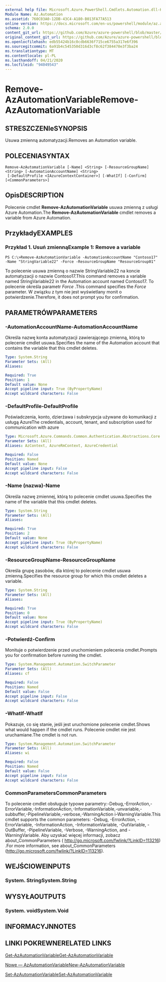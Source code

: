 ```yaml
---
external help file: Microsoft.Azure.PowerShell.Cmdlets.Automation.dll-Help.xml
Module Name: Az.Automation
ms.assetid: 760C03A0-12DB-43C4-A180-B013FA77A513
online version: https://docs.microsoft.com/en-us/powershell/module/az.automation/remove-azautomationvariable
schema: 2.0.0
content_git_url: https://github.com/Azure/azure-powershell/blob/master/src/Automation/Automation/help/Remove-AzAutomationVariable.md
original_content_git_url: https://github.com/Azure/azure-powershell/blob/master/src/Automation/Automation/help/Remove-AzAutomationVariable.md
ms.openlocfilehash: edb55424b16c0cdb6636f715ce6755a317e6f396
ms.sourcegitcommit: 6a91b4c545350d316d3cf8c62f384478e3f3ba24
ms.translationtype: MT
ms.contentlocale: pl-PL
ms.lasthandoff: 04/21/2020
ms.locfileid: "94049543"
---
```

# <span data-ttu-id="3baa3-101">Remove-AzAutomationVariable</span><span class="sxs-lookup"><span data-stu-id="3baa3-101">Remove-AzAutomationVariable</span></span>

## <span data-ttu-id="3baa3-102">STRESZCZENIe</span><span class="sxs-lookup"><span data-stu-id="3baa3-102">SYNOPSIS</span></span>
<span data-ttu-id="3baa3-103">Usuwa zmienną automatyzacji.</span><span class="sxs-lookup"><span data-stu-id="3baa3-103">Removes an Automation variable.</span></span>

## <span data-ttu-id="3baa3-104">POLECENIA</span><span class="sxs-lookup"><span data-stu-id="3baa3-104">SYNTAX</span></span>

```
Remove-AzAutomationVariable [-Name] <String> [-ResourceGroupName] <String> [-AutomationAccountName] <String>
 [-DefaultProfile <IAzureContextContainer>] [-WhatIf] [-Confirm] [<CommonParameters>]
```

## <span data-ttu-id="3baa3-105">Opis</span><span class="sxs-lookup"><span data-stu-id="3baa3-105">DESCRIPTION</span></span>
<span data-ttu-id="3baa3-106">Polecenie cmdlet **Remove-AzAutomationVariable** usuwa zmienną z usługi Azure Automation.</span><span class="sxs-lookup"><span data-stu-id="3baa3-106">The **Remove-AzAutomationVariable** cmdlet removes a variable from Azure Automation.</span></span>

## <span data-ttu-id="3baa3-107">Przykłady</span><span class="sxs-lookup"><span data-stu-id="3baa3-107">EXAMPLES</span></span>

### <span data-ttu-id="3baa3-108">Przykład 1. Usuń zmienną</span><span class="sxs-lookup"><span data-stu-id="3baa3-108">Example 1: Remove a variable</span></span>
```
PS C:\>Remove-AzAutomationVariable -AutomationAccountName "Contoso17" -Name "StringVariable22" -Force -ResourceGroupName "ResourceGroup01"
```

<span data-ttu-id="3baa3-109">To polecenie usuwa zmienną o nazwie StringVariable22 na koncie automatyzacji o nazwie Contoso17.</span><span class="sxs-lookup"><span data-stu-id="3baa3-109">This command removes a variable named StringVariable22 in the Automation account named Contoso17.</span></span>
<span data-ttu-id="3baa3-110">To polecenie określa parametr *Force* .</span><span class="sxs-lookup"><span data-stu-id="3baa3-110">This command specifies the *Force* parameter.</span></span>
<span data-ttu-id="3baa3-111">W związku z tym nie jest wyświetlany monit o potwierdzenie.</span><span class="sxs-lookup"><span data-stu-id="3baa3-111">Therefore, it does not prompt you for confirmation.</span></span>

## <span data-ttu-id="3baa3-112">PARAMETRÓW</span><span class="sxs-lookup"><span data-stu-id="3baa3-112">PARAMETERS</span></span>

### <span data-ttu-id="3baa3-113">-AutomationAccountName</span><span class="sxs-lookup"><span data-stu-id="3baa3-113">-AutomationAccountName</span></span>
<span data-ttu-id="3baa3-114">Określa nazwę konta automatyzacji zawierającego zmienną, którą to polecenie cmdlet usuwa.</span><span class="sxs-lookup"><span data-stu-id="3baa3-114">Specifies the name of the Automation account that contains the variable that this cmdlet deletes.</span></span>

```yaml
Type: System.String
Parameter Sets: (All)
Aliases:

Required: True
Position: 1
Default value: None
Accept pipeline input: True (ByPropertyName)
Accept wildcard characters: False
```

### <span data-ttu-id="3baa3-115">-DefaultProfile</span><span class="sxs-lookup"><span data-stu-id="3baa3-115">-DefaultProfile</span></span>
<span data-ttu-id="3baa3-116">Poświadczenia, konto, dzierżawa i subskrypcja używane do komunikacji z usługą Azure</span><span class="sxs-lookup"><span data-stu-id="3baa3-116">The credentials, account, tenant, and subscription used for communication with azure</span></span>

```yaml
Type: Microsoft.Azure.Commands.Common.Authentication.Abstractions.Core.IAzureContextContainer
Parameter Sets: (All)
Aliases: AzContext, AzureRmContext, AzureCredential

Required: False
Position: Named
Default value: None
Accept pipeline input: False
Accept wildcard characters: False
```

### <span data-ttu-id="3baa3-117">-Name (nazwa)</span><span class="sxs-lookup"><span data-stu-id="3baa3-117">-Name</span></span>
<span data-ttu-id="3baa3-118">Określa nazwę zmiennej, którą to polecenie cmdlet usuwa.</span><span class="sxs-lookup"><span data-stu-id="3baa3-118">Specifies the name of the variable that this cmdlet deletes.</span></span>

```yaml
Type: System.String
Parameter Sets: (All)
Aliases:

Required: True
Position: 2
Default value: None
Accept pipeline input: True (ByPropertyName)
Accept wildcard characters: False
```

### <span data-ttu-id="3baa3-119">-ResourceGroupName</span><span class="sxs-lookup"><span data-stu-id="3baa3-119">-ResourceGroupName</span></span>
<span data-ttu-id="3baa3-120">Określa grupę zasobów, dla której to polecenie cmdlet usuwa zmienną.</span><span class="sxs-lookup"><span data-stu-id="3baa3-120">Specifies the resource group for which this cmdlet deletes a variable.</span></span>

```yaml
Type: System.String
Parameter Sets: (All)
Aliases:

Required: True
Position: 0
Default value: None
Accept pipeline input: True (ByPropertyName)
Accept wildcard characters: False
```

### <span data-ttu-id="3baa3-121">-Potwierdź</span><span class="sxs-lookup"><span data-stu-id="3baa3-121">-Confirm</span></span>
<span data-ttu-id="3baa3-122">Monituje o potwierdzenie przed uruchomieniem polecenia cmdlet.</span><span class="sxs-lookup"><span data-stu-id="3baa3-122">Prompts you for confirmation before running the cmdlet.</span></span>

```yaml
Type: System.Management.Automation.SwitchParameter
Parameter Sets: (All)
Aliases: cf

Required: False
Position: Named
Default value: False
Accept pipeline input: False
Accept wildcard characters: False
```

### <span data-ttu-id="3baa3-123">-WhatIf</span><span class="sxs-lookup"><span data-stu-id="3baa3-123">-WhatIf</span></span>
<span data-ttu-id="3baa3-124">Pokazuje, co się stanie, jeśli jest uruchomione polecenie cmdlet.</span><span class="sxs-lookup"><span data-stu-id="3baa3-124">Shows what would happen if the cmdlet runs.</span></span>
<span data-ttu-id="3baa3-125">Polecenie cmdlet nie jest uruchamiane.</span><span class="sxs-lookup"><span data-stu-id="3baa3-125">The cmdlet is not run.</span></span>

```yaml
Type: System.Management.Automation.SwitchParameter
Parameter Sets: (All)
Aliases: wi

Required: False
Position: Named
Default value: False
Accept pipeline input: False
Accept wildcard characters: False
```

### <span data-ttu-id="3baa3-126">CommonParameters</span><span class="sxs-lookup"><span data-stu-id="3baa3-126">CommonParameters</span></span>
<span data-ttu-id="3baa3-127">To polecenie cmdlet obsługuje typowe parametry:-Debug,-ErrorAction,-ErrorVariable,-InformationAction,-InformationVariable,-unvariable,-subbuffer,-PipelineVariable,-verbose,-WarningAction i-WarningVariable.</span><span class="sxs-lookup"><span data-stu-id="3baa3-127">This cmdlet supports the common parameters: -Debug, -ErrorAction, -ErrorVariable, -InformationAction, -InformationVariable, -OutVariable, -OutBuffer, -PipelineVariable, -Verbose, -WarningAction, and -WarningVariable.</span></span> <span data-ttu-id="3baa3-128">Aby uzyskać więcej informacji, zobacz about_CommonParameters ( http://go.microsoft.com/fwlink/?LinkID=113216) .</span><span class="sxs-lookup"><span data-stu-id="3baa3-128">For more information, see about_CommonParameters (http://go.microsoft.com/fwlink/?LinkID=113216).</span></span>

## <span data-ttu-id="3baa3-129">WEJŚCIOWE</span><span class="sxs-lookup"><span data-stu-id="3baa3-129">INPUTS</span></span>

### <span data-ttu-id="3baa3-130">System. String</span><span class="sxs-lookup"><span data-stu-id="3baa3-130">System.String</span></span>

## <span data-ttu-id="3baa3-131">WYSYŁA</span><span class="sxs-lookup"><span data-stu-id="3baa3-131">OUTPUTS</span></span>

### <span data-ttu-id="3baa3-132">System. void</span><span class="sxs-lookup"><span data-stu-id="3baa3-132">System.Void</span></span>

## <span data-ttu-id="3baa3-133">INFORMACYJN</span><span class="sxs-lookup"><span data-stu-id="3baa3-133">NOTES</span></span>

## <span data-ttu-id="3baa3-134">LINKI POKREWNE</span><span class="sxs-lookup"><span data-stu-id="3baa3-134">RELATED LINKS</span></span>

[<span data-ttu-id="3baa3-135">Get-AzAutomationVariable</span><span class="sxs-lookup"><span data-stu-id="3baa3-135">Get-AzAutomationVariable</span></span>](./Get-AzAutomationVariable.md)

[<span data-ttu-id="3baa3-136">Nowe — AzAutomationVariable</span><span class="sxs-lookup"><span data-stu-id="3baa3-136">New-AzAutomationVariable</span></span>](./New-AzAutomationVariable.md)

[<span data-ttu-id="3baa3-137">Set-AzAutomationVariable</span><span class="sxs-lookup"><span data-stu-id="3baa3-137">Set-AzAutomationVariable</span></span>](./Set-AzAutomationVariable.md)



